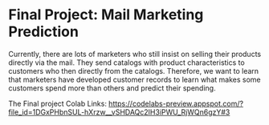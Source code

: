 # Final Project: Mail Marketing Prediction

Currently, there are lots of marketers who still insist on selling their products directly via the mail. They send catalogs with product characteristics to customers who then directly from the catalogs. Therefore, we want to learn that marketers have developed customer records to learn what makes some customers spend more than others and predict their spending.


The Final project Colab Links: https://codelabs-preview.appspot.com/?file_id=1DGxPHbnSUL-hXrzw__vSHDAQc2IH3iPWU_RjWQn6gzY#3
